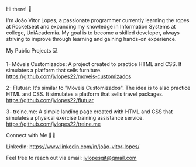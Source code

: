 Hi there! 👋 

I'm João Vitor Lopes, a passionate programmer currently learning the ropes at Rocketseat and expanding my knowledge in Information Systems at college, UniAcademia. 
My goal is to become a skilled developer, always striving to improve through learning and gaining hands-on experience.

My Public Projects 💻

1- Móveis Customizados: A project created to practice HTML and CSS. It simulates a platform that sells furniture.
   https://github.com/jvlopes22/moveis-customizados

2- Flutuar: It's similar to "Móveis Customizados". The idea is to also practice HTML and CSS. It simulates a platform that sells travel packages.
   https://github.com/jvlopes22/flutuar

3- treine.me: A simple landing page created with HTML and CSS that simulates a physical exercise training assistance service.
   https://github.com/jvlopes22/treine.me

Connect with Me 🙋‍♂️

LinkedIn: https://www.linkedin.com/in/joão-vitor-lopes/

Feel free to reach out via email: jvlopesgit@gmail.com
